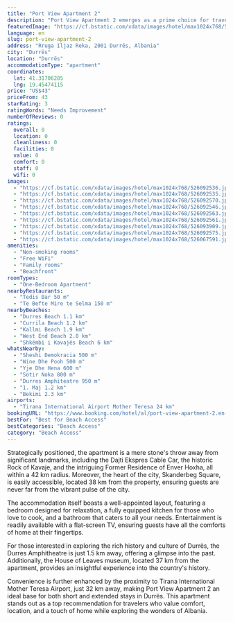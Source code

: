 ```yaml
---
title: "Port View Apartment 2"
description: "Port View Apartment 2 emerges as a prime choice for travelers seeking comfort and convenience in Durrës."
featuredImage: "https://cf.bstatic.com/xdata/images/hotel/max1024x768/526092536.jpg?k=88e4e6697094387935f8e0cac6eb8d87623d7b805b32d203a9f7c145a7475696&o=&hp=1"
language: en
slug: port-view-apartment-2
address: "Rruga Iljaz Reka, 2001 Durrës, Albania"
city: "Durrës"
location: "Durrës"
accommodationType: "apartment"
coordinates:
  lat: 41.31706285
  lng: 19.45474115
price: "US$43"
priceFrom: 43
starRating: 3
ratingWords: "Needs Improvement"
numberOfReviews: 0
ratings:
  overall: 0
  location: 0
  cleanliness: 0
  facilities: 0
  value: 0
  comfort: 0
  staff: 0
  wifi: 0
images:
  - "https://cf.bstatic.com/xdata/images/hotel/max1024x768/526092536.jpg?k=88e4e6697094387935f8e0cac6eb8d87623d7b805b32d203a9f7c145a7475696&o=&hp=1"
  - "https://cf.bstatic.com/xdata/images/hotel/max1024x768/526092535.jpg?k=68c35014b4fe3f92b899b639d45a04c5e7542cd5bd0049c52d35da474c4ff704&o=&hp=1"
  - "https://cf.bstatic.com/xdata/images/hotel/max1024x768/526092570.jpg?k=3cf0ac1c73aacd8c04ac884d22f7b71cd33a04f8b61ede718056b6a1f2dec281&o=&hp=1"
  - "https://cf.bstatic.com/xdata/images/hotel/max1024x768/526092546.jpg?k=61c84d58476d059e818bd938fed489dd9a4a7349036d11e5c08326b7544d02f8&o=&hp=1"
  - "https://cf.bstatic.com/xdata/images/hotel/max1024x768/526092563.jpg?k=500484e3cc0be6ecfc174bc2ae4b917f56ac74eaa1eb08122af0251f6e0f2ad2&o=&hp=1"
  - "https://cf.bstatic.com/xdata/images/hotel/max1024x768/526092561.jpg?k=f3d287418b64fa0795da563d40e116b600609f29dbbb3d4bbff74da02d0237ae&o=&hp=1"
  - "https://cf.bstatic.com/xdata/images/hotel/max1024x768/526093909.jpg?k=94a7379ab6296f2208d6f8332e601e8961e1ffc4d73759db928d5dbcfe513ca6&o=&hp=1"
  - "https://cf.bstatic.com/xdata/images/hotel/max1024x768/526092575.jpg?k=360181caf4c3303e858872e161c52cbd92da6cfdd61b8f82adbf8921cf13713a&o=&hp=1"
  - "https://cf.bstatic.com/xdata/images/hotel/max1024x768/526067591.jpg?k=0b3b7e21622959c6a1050a156ca21750b1f5ae8b1284b2377ce83caacdda4b82&o=&hp=1"
amenities:
  - "Non-smoking rooms"
  - "Free WiFi"
  - "Family rooms"
  - "Beachfront"
roomTypes:
  - "One-Bedroom Apartment"
nearbyRestaurants:
  - "Tedis Bar 50 m"
  - "Te Befte Mire te Selma 150 m"
nearbyBeaches:
  - "Durres Beach 1.1 km"
  - "Currila Beach 1.2 km"
  - "Kallmi Beach 1.9 km"
  - "West End Beach 2.8 km"
  - "Shkëmbi i Kavajës Beach 6 km"
whatsNearby:
  - "Sheshi Demokracia 500 m"
  - "Wine Dhe Pooh 500 m"
  - "Yje Dhe Hena 600 m"
  - "Sotir Noka 800 m"
  - "Durres Amphiteatre 950 m"
  - "1. Maj 1.2 km"
  - "Bekimi 2.3 km"
airports:
  - "Tirana International Airport Mother Teresa 24 km"
bookingURL: "https://www.booking.com/hotel/al/port-view-apartment-2.en-gb.html?aid=8035640"
bestFor: "Best for Beach Access"
bestCategories: "Beach Access"
category: "Beach Access"
---
```


Strategically positioned, the apartment is a mere stone's throw away from significant landmarks, including the Dajti Ekspres Cable Car, the historic Rock of Kavaje, and the intriguing Former Residence of Enver Hoxha, all within a 42 km radius. Moreover, the heart of the city, Skanderbeg Square, is easily accessible, located 38 km from the property, ensuring guests are never far from the vibrant pulse of the city.

The accommodation itself boasts a well-appointed layout, featuring a bedroom designed for relaxation, a fully equipped kitchen for those who love to cook, and a bathroom that caters to all your needs. Entertainment is readily available with a flat-screen TV, ensuring guests have all the comforts of home at their fingertips.

For those interested in exploring the rich history and culture of Durrës, the Durres Amphitheatre is just 1.5 km away, offering a glimpse into the past. Additionally, the House of Leaves museum, located 37 km from the apartment, provides an insightful experience into the country's history.

Convenience is further enhanced by the proximity to Tirana International Mother Teresa Airport, just 32 km away, making Port View Apartment 2 an ideal base for both short and extended stays in Durrës. This apartment stands out as a top recommendation for travelers who value comfort, location, and a touch of home while exploring the wonders of Albania.
